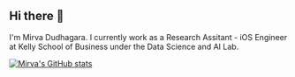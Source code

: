 ## Hi there 👋

I'm Mirva Dudhagara. I currently work as a Research Assitant - iOS Engineer at Kelly School of Business under the Data Science and AI Lab. 

[![Mirva's GitHub stats](https://github-readme-stats.vercel.app/api?username=mddudha)](https://github.com/anuraghazra/github-readme-stats)


<!--
**mddudha/mddudha** is a ✨ _special_ ✨ repository because its `README.md` (this file) appears on your GitHub profile.

Here are some ideas to get you started:

- 🔭 I’m currently working on ...
- 🌱 I’m currently learning ...
- 👯 I’m looking to collaborate on ...
- 🤔 I’m looking for help with ...
- 💬 Ask me about ...
- 📫 How to reach me: ...
- 😄 Pronouns: ...
- ⚡ Fun fact: ...
-->
